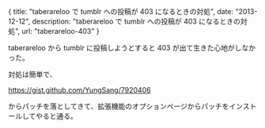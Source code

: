 {
  title: "taberareloo で tumblr への投稿が 403 になるときの対処",
  date: "2013-12-12",
  description: "taberareloo で tumblr への投稿が 403 になるときの対処",
  url: "taberareloo-403"
}

taberareloo から tumblr に投稿しようとすると 403 が出て生きた心地がしなかった。

対処は簡単で、

https://gist.github.com/YungSang/7920406

からパッチを落としてきて、拡張機能のオプションページからパッチをインストールしてやると通る。

